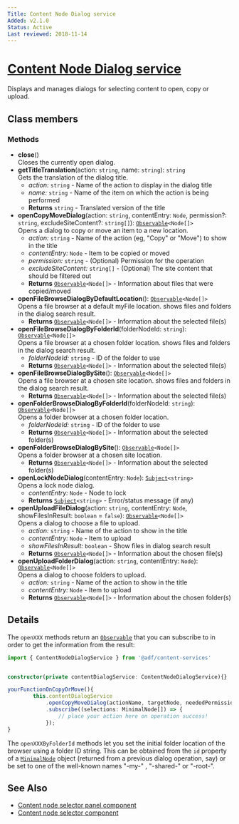 ```yaml
---
Title: Content Node Dialog service
Added: v2.1.0
Status: Active
Last reviewed: 2018-11-14
---
```


# [Content Node Dialog service](../../../lib/content-services/src/lib/content-node-selector/content-node-dialog.service.ts "Defined in content-node-dialog.service.ts")

Displays and manages dialogs for selecting content to open, copy or upload.

## Class members

### Methods

-   **close**()<br/>
    Closes the currently open dialog.
-   **getTitleTranslation**(action: `string`, name: `string`): `string`<br/>
    Gets the translation of the dialog title.
    -   _action:_ `string`  - Name of the action to display in the dialog title
    -   _name:_ `string`  - Name of the item on which the action is being performed
    -   **Returns** `string` - Translated version of the title
-   **openCopyMoveDialog**(action: `string`, contentEntry: `Node`, permission?: `string`, excludeSiteContent?: `string[]`): [`Observable`](http://reactivex.io/documentation/observable.html)`<Node[]>`<br/>
    Opens a dialog to copy or move an item to a new location.
    -   _action:_ `string`  - Name of the action (eg, "Copy" or "Move") to show in the title
    -   _contentEntry:_ `Node`  - Item to be copied or moved
    -   _permission:_ `string`  - (Optional) Permission for the operation
    -   _excludeSiteContent:_ `string[]`  - (Optional) The site content that should be filtered out
    -   **Returns** [`Observable`](http://reactivex.io/documentation/observable.html)`<Node[]>` - Information about files that were copied/moved
-   **openFileBrowseDialogByDefaultLocation**(): [`Observable`](http://reactivex.io/documentation/observable.html)`<Node[]>`<br/>
    Opens a file browser at a default myFile location. shows files and folders in the dialog search result.
    -   **Returns** [`Observable`](http://reactivex.io/documentation/observable.html)`<Node[]>` - Information about the selected file(s)
-   **openFileBrowseDialogByFolderId**(folderNodeId: `string`): [`Observable`](http://reactivex.io/documentation/observable.html)`<Node[]>`<br/>
    Opens a file browser at a chosen folder location. shows files and folders in the dialog search result.
    -   _folderNodeId:_ `string`  - ID of the folder to use
    -   **Returns** [`Observable`](http://reactivex.io/documentation/observable.html)`<Node[]>` - Information about the selected file(s)
-   **openFileBrowseDialogBySite**(): [`Observable`](http://reactivex.io/documentation/observable.html)`<Node[]>`<br/>
    Opens a file browser at a chosen site location. shows files and folders in the dialog search result.
    -   **Returns** [`Observable`](http://reactivex.io/documentation/observable.html)`<Node[]>` - Information about the selected file(s)
-   **openFolderBrowseDialogByFolderId**(folderNodeId: `string`): [`Observable`](http://reactivex.io/documentation/observable.html)`<Node[]>`<br/>
    Opens a folder browser at a chosen folder location.
    -   _folderNodeId:_ `string`  - ID of the folder to use
    -   **Returns** [`Observable`](http://reactivex.io/documentation/observable.html)`<Node[]>` - Information about the selected folder(s)
-   **openFolderBrowseDialogBySite**(): [`Observable`](http://reactivex.io/documentation/observable.html)`<Node[]>`<br/>
    Opens a folder browser at a chosen site location.
    -   **Returns** [`Observable`](http://reactivex.io/documentation/observable.html)`<Node[]>` - Information about the selected folder(s)
-   **openLockNodeDialog**(contentEntry: `Node`): [`Subject`](http://reactivex.io/documentation/subject.html)`<string>`<br/>
    Opens a lock node dialog.
    -   _contentEntry:_ `Node`  - Node to lock
    -   **Returns** [`Subject`](http://reactivex.io/documentation/subject.html)`<string>` - Error/status message (if any)
-   **openUploadFileDialog**(action: `string`, contentEntry: `Node`, showFilesInResult: `boolean` = `false`): [`Observable`](http://reactivex.io/documentation/observable.html)`<Node[]>`<br/>
    Opens a dialog to choose a file to upload.
    -   _action:_ `string`  - Name of the action to show in the title
    -   _contentEntry:_ `Node`  - Item to upload
    -   _showFilesInResult:_ `boolean`  - Show files in dialog search result
    -   **Returns** [`Observable`](http://reactivex.io/documentation/observable.html)`<Node[]>` - Information about the chosen file(s)
-   **openUploadFolderDialog**(action: `string`, contentEntry: `Node`): [`Observable`](http://reactivex.io/documentation/observable.html)`<Node[]>`<br/>
    Opens a dialog to choose folders to upload.
    -   _action:_ `string`  - Name of the action to show in the title
    -   _contentEntry:_ `Node`  - Item to upload
    -   **Returns** [`Observable`](http://reactivex.io/documentation/observable.html)`<Node[]>` - Information about the chosen folder(s)

## Details

The `openXXX` methods return an
[`Observable`](http://reactivex.io/documentation/observable.html) that you can subscribe
to in order to get the information from the result:

```ts
import { ContentNodeDialogService } from '@adf/content-services'


constructor(private contentDialogService: ContentNodeDialogService){}

yourFunctionOnCopyOrMove(){
        this.contentDialogService
            .openCopyMoveDialog(actionName, targetNode, neededPermissionForAction)
            .subscribe((selections: MinimalNode[]) => {
                // place your action here on operation success!
            });
}
```

The `openXXXByFolderId` methods let you set the initial folder location of the browser
using a folder ID string. This can be obtained from the `id` property of a
[`MinimalNode`](https://github.com/Alfresco/alfresco-js-api/blob/master/src/alfresco-core-rest-api/docs/NodeMinimalEntry.md) object (returned from a previous
dialog operation, say) or be set to one of the well-known names "-my-" , "-shared-" or
"-root-".

## See Also

-   [Content node selector panel component](../components/content-node-selector-panel.component.md)
-   [Content node selector component](../components/content-node-selector.component.md)
